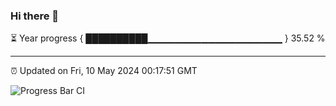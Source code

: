 ### Hi there 👋

⏳ Year progress { ██████████▁▁▁▁▁▁▁▁▁▁▁▁▁▁▁▁▁▁▁▁ } 35.52 %

---

⏰ Updated on Fri, 10 May 2024 00:17:51 GMT

![Progress Bar CI](https://github.com/liununu/liununu/workflows/Progress%20Bar%20CI/badge.svg)
